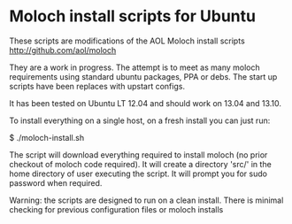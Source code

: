 Moloch install scripts for Ubuntu
=================================

These scripts are modifications of the AOL Moloch install scripts http://github.com/aol/moloch

They are a work in progress.  The attempt is to meet as many moloch requirements using standard
ubuntu packages, PPA or debs.  The start up scripts have been replaces with upstart configs.  

It has been tested on Ubuntu LT 12.04 and should work on 13.04 and 13.10.

To install everything on a single host, on a fresh install you can just run:

  $ ./moloch-install.sh

The script will download everything required to install moloch (no prior checkout of moloch code required).  It will create a directory 'src/' in the home directory of user executing the script.  It will prompt you for sudo password when required.

Warning: the scripts are designed to run on a clean install.  There is minimal checking for previous configuration files or moloch installs

